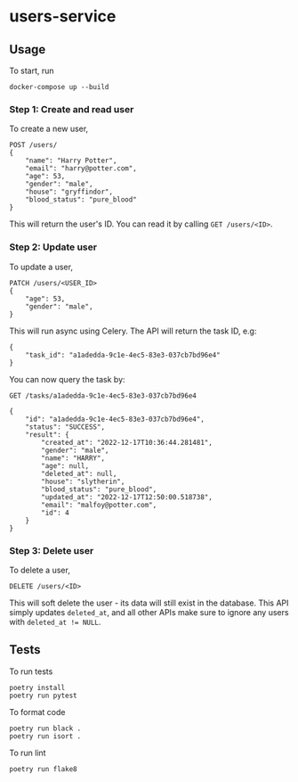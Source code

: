 # users-service

## Usage

To start, run

    docker-compose up --build


### Step 1: Create and read user

To create a new user,

    POST /users/
    {
        "name": "Harry Potter",
        "email": "harry@potter.com",
        "age": 53,
        "gender": "male",
        "house": "gryffindor",
        "blood_status": "pure_blood"
    }

This will return the user's ID. You can read it by calling `GET /users/<ID>`.

### Step 2: Update user

To update a user,

    PATCH /users/<USER_ID>
    {
        "age": 53,
        "gender": "male",
    }

This will run async using Celery. The API will return the task ID, e.g:

    {
        "task_id": "a1adedda-9c1e-4ec5-83e3-037cb7bd96e4"
    }

You can now query the task by:

    GET /tasks/a1adedda-9c1e-4ec5-83e3-037cb7bd96e4

    {
        "id": "a1adedda-9c1e-4ec5-83e3-037cb7bd96e4",
        "status": "SUCCESS",
        "result": {
            "created_at": "2022-12-17T10:36:44.281481",
            "gender": "male",
            "name": "HARRY",
            "age": null,
            "deleted_at": null,
            "house": "slytherin",
            "blood_status": "pure_blood",
            "updated_at": "2022-12-17T12:50:00.518738",
            "email": "malfoy@potter.com",
            "id": 4
        }
    }

### Step 3: Delete user

To delete a user,

    DELETE /users/<ID>

This will soft delete the user - its data will still exist in the database. 
This API simply updates `deleted_at`, and all other APIs make sure to ignore any users with `deleted_at != NULL`.

## Tests

To run tests

    poetry install
    poetry run pytest


To format code

    poetry run black .
    poetry run isort .

To run lint

    poetry run flake8

